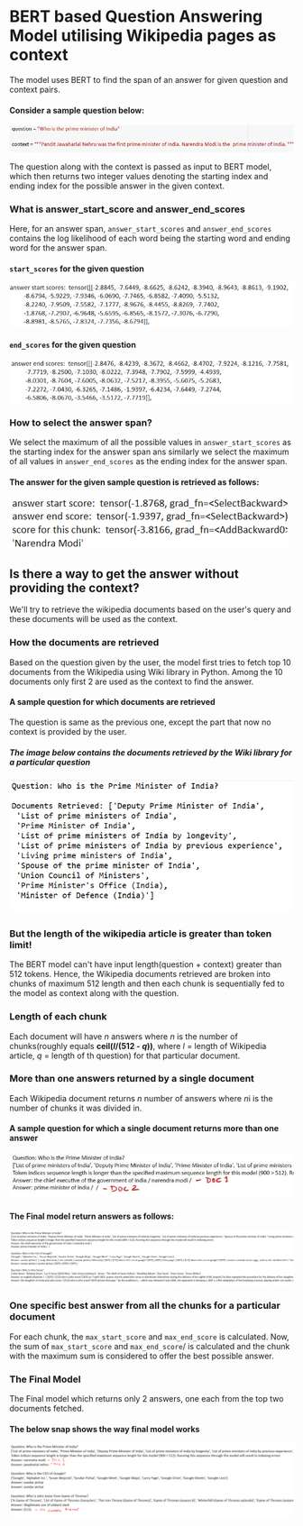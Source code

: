# BERT based Question Answering Model utilising Wikipedia pages as context 

The model uses BERT to find the span of an answer for given question and context pairs.<br>

<h4>Consider a sample question below:</h4>
<img src = "./codes_snap/q1.png" title = "Sample question" alt = "Who is the Prime Minister of India?">

The question along with the context is passed as input to BERT model, which then returns two integer values denoting the starting index and ending index for the possible answer in the given context.

<h3>What is answer_start_score and answer_end_scores</h3>
Here, for an answer span, <code>answer_start_scores</code> and <code>answer_end_scores</code> contains the log likelihood of each word being the starting word and ending word for the answer span.
<h4><code>start_scores</code> for the given question</h4>
<img src = "./codes_snap/start_scores.png" title = "Start scores" alt = "Start scores for the given question">

<h4><code>end_scores</code> for the given question</h4>
<img src = "./codes_snap/end_scores.png" title = "End scores for the given question" alt = "End scores for the given question">

<h3>How to select the answer span?</h3>
We select the maximum of all the possible values in <code>answer_start_scores</code> as the starting index for the answer span ans similarly we select the maximum of all values in <code>answer_end_scores</code> as the ending index for the answer span.
<h4>The answer for the given sample question is retrieved as follows:</h4>
<img src = "./codes_snap/scores_answer.png" title = "Scores for selecting the best chunk" alt = "Scores for selecting the best chunk">

<h2>Is there a way to get the answer without providing the context?</h2>
We'll try to retrieve the wikipedia documents based on the user's query and these documents will be used as the context.

<h3>How the documents are retrieved</h3>
Based on the question given by the user, the model first tries to fetch top 10 documents from the Wikipedia using Wiki library in Python. Among the 10 documents only first 2 are used as the context to find the answer.

<h4>A sample question for which documents are retrieved</h4>
The question is same as the previous one, except the part that now no context is provided by the user.<br>
<h5>The image below contains the documents retrieved by the Wiki library for a particular question</h5>
<img src = "./codes_snap/retrieval_part.png" title = "Document retrieval for a particular question" alt = "retrieval of documents for a particular question">

<h3>But the length of the wikipedia article is greater than token limit!</h3>
The BERT model can't have input length(question + context) greater than 512 tokens. Hence, the Wikipedia documents retrieved are broken into chunks of maximum 512 length and then each chunk is sequentially fed to the model as context along with the question.

<h3>Length of each chunk</h3>
Each document will have <i>n</i> answers where <i>n</i> is the number of chunks(roughly equals <b>ceil(<i>l</i>/(512 - <i>q</i>))</b>, where <i>l</i> = length of Wikipedia article, <i>q</i> = length of th question) for that particular document. 

<h3>More than one answers returned by a single document</h3>
Each Wikipedia document returns <i>n</i> number of answers where <i>n</i>i is the number of chunks it was divided in.
<h4>A sample question for which a single document returns more than one answer</h4>
<img src = "./codes_snap/output_sample.jpg" title = "More than one answer" alt = "More than one answer">

<h4>The Final model return answers as follows:</h4>
<img src = "./codes_snap/buggy_code_output.png" title = "Final model buggy output" alt = "Final model buggy output">

<h3>One specific best answer from all the chunks for a particular document</h3>
For each chunk, the <code>max_start_score</code> and <code>max_end_score</code> is calculated. Now, the sum of <code>max_start_score</code> and <code>max_end_score</code>/ is calculated and the chunk with the maximum sum is considered to offer the best possible answer.

<h3>The Final Model</h3>
The Final model which returns only 2 answers, one each from the top two documents fetched.
<h4>The below snap shows the way final model works</h4>
<img src = "./codes_snap/final_output.png" title = "Final model output" alt = "Final model output">

